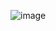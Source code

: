 ![image](https://user-images.githubusercontent.com/84061081/129358786-a14d6855-a92b-4269-aede-131b7d453e76.png)
